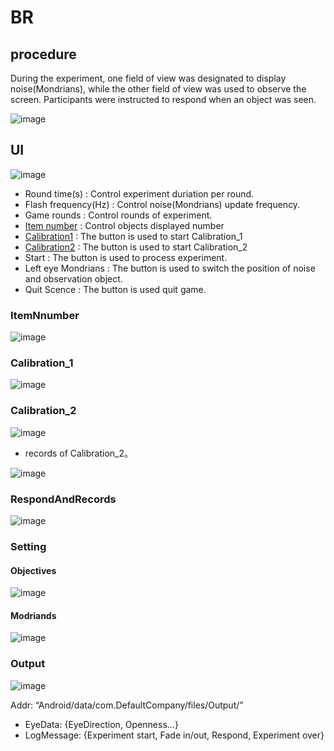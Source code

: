 # BR
## procedure
During the experiment, one field of view was designated to display noise(Mondrians), while the other field of view was used to observe the screen. Participants were instructed to respond when an object was seen.

![image](https://github.com/user-attachments/assets/5d2a2bf3-6b9e-44b4-9d12-8f0979691ce0)

## UI
![image](https://github.com/user-attachments/assets/f7292194-c7db-4a2a-bc09-ef86a7efa0dd)
- Round time(s) : Control experiment duriation per round.
- Flash frequency(Hz) : Control noise(Mondrians) update frequency.
- Game rounds : Control rounds of experiment. 
- [Item number](###ItemNnumber) : Control objects displayed number
- [Calibration1](###Calibration_1) : The button is used to start Calibration_1
- [Calibration2](###Calibration_2) : The button is used to start Calibration_2
- Start : The button is used to process experiment.
- Left eye Mondrians : The button is used to switch the position of noise and observation object.
- Quit Scence : The button is used quit game.


### ItemNnumber
![image](https://github.com/user-attachments/assets/b613bf8d-0a7c-491f-88ff-379901d5055c)
### Calibration_1
![image](https://github.com/user-attachments/assets/8fed1228-0fec-459e-b48f-147d0131916b)

### Calibration_2
![image](https://github.com/user-attachments/assets/c3c55499-6b11-44b4-a967-37071718e981)
- records of Calibration_2。

![image](https://github.com/user-attachments/assets/1eb5acbd-cb68-482d-ab1d-9b13b7d1accd)

### RespondAndRecords
![image](https://github.com/user-attachments/assets/77462116-c0f0-4405-a04c-c3f625e3a3c5)

### Setting
#### Objectives
![image](https://github.com/user-attachments/assets/122a09d3-3afd-4c9c-a0fd-2184ead1e5db)
#### Modriands
![image](https://github.com/user-attachments/assets/5b32f432-2f49-40d6-8d5d-9dde6f6e8269)

### Output
![image](https://github.com/user-attachments/assets/9bfbdf83-2680-41ff-844a-f8b54eee4df7)

Addr: “Android/data/com.DefaultCompany/files/Output/”

- EyeData: {EyeDirection, Openness...}
- LogMessage: {Experiment start, Fade in/out, Respond, Experiment over}
